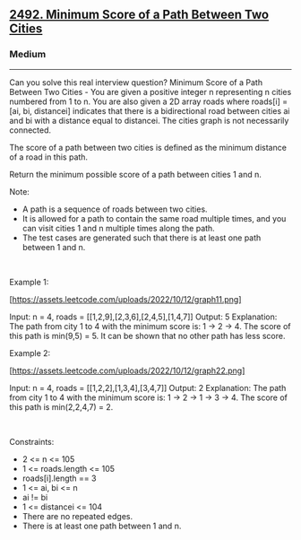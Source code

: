 <h2><a href="https://leetcode.com/problems/minimum-score-of-a-path-between-two-cities/">2492. Minimum Score of a Path Between Two Cities</a></h2><h3>Medium</h3><hr>Can you solve this real interview question? Minimum Score of a Path Between Two Cities - You are given a positive integer n representing n cities numbered from 1 to n. You are also given a 2D array roads where roads[i] = [ai, bi, distancei] indicates that there is a bidirectional road between cities ai and bi with a distance equal to distancei. The cities graph is not necessarily connected.

The score of a path between two cities is defined as the minimum distance of a road in this path.

Return the minimum possible score of a path between cities 1 and n.

Note:

 * A path is a sequence of roads between two cities.
 * It is allowed for a path to contain the same road multiple times, and you can visit cities 1 and n multiple times along the path.
 * The test cases are generated such that there is at least one path between 1 and n.

 

Example 1:

[https://assets.leetcode.com/uploads/2022/10/12/graph11.png]


Input: n = 4, roads = [[1,2,9],[2,3,6],[2,4,5],[1,4,7]]
Output: 5
Explanation: The path from city 1 to 4 with the minimum score is: 1 -> 2 -> 4. The score of this path is min(9,5) = 5.
It can be shown that no other path has less score.


Example 2:

[https://assets.leetcode.com/uploads/2022/10/12/graph22.png]


Input: n = 4, roads = [[1,2,2],[1,3,4],[3,4,7]]
Output: 2
Explanation: The path from city 1 to 4 with the minimum score is: 1 -> 2 -> 1 -> 3 -> 4. The score of this path is min(2,2,4,7) = 2.


 

Constraints:

 * 2 <= n <= 105
 * 1 <= roads.length <= 105
 * roads[i].length == 3
 * 1 <= ai, bi <= n
 * ai != bi
 * 1 <= distancei <= 104
 * There are no repeated edges.
 * There is at least one path between 1 and n.